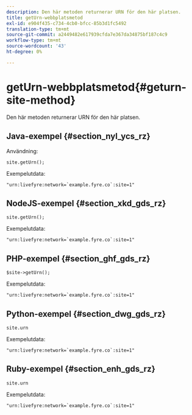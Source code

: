 ```yaml
---
description: Den här metoden returnerar URN för den här platsen.
title: getUrn-webbplatsmetod
exl-id: e904f435-c734-4cb0-bfcc-85b3d1fc5492
translation-type: tm+mt
source-git-commit: a2449482e617939cfda7e367da34875bf187c4c9
workflow-type: tm+mt
source-wordcount: '43'
ht-degree: 0%

---
```


# getUrn-webbplatsmetod{#geturn-site-method}

Den här metoden returnerar URN för den här platsen.

## Java-exempel {#section_nyl_ycs_rz}

Användning:

```
site.getUrn();
```

Exempelutdata:

```
"urn:livefyre:network=`example.fyre.co`:site=1" 
```

## NodeJS-exempel {#section_xkd_gds_rz}

```
site.getUrn(); 
```

Exempelutdata:

```
"urn:livefyre:network=`example.fyre.co`:site=1" 
```

## PHP-exempel {#section_ghf_gds_rz}

```
$site->getUrn(); 
```

Exempelutdata:

```
"urn:livefyre:network=`example.fyre.co`:site=1" 
```

## Python-exempel {#section_dwg_gds_rz}

```
site.urn 
```

Exempelutdata:

```
"urn:livefyre:network=`example.fyre.co`:site=1" 
```

## Ruby-exempel {#section_enh_gds_rz}

```
site.urn 
```

Exempelutdata:

```
"urn:livefyre:network=`example.fyre.co`:site=1"
```
